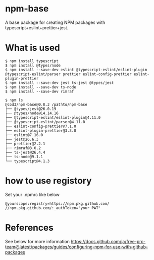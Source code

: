 # npm-base
A base package for creating NPM packages with typescript+eslint+prettier+jest.

# What is used
```
$ npm install typescript
$ npm install @types/node
$ npm install --save-dev eslint @typescript-eslint/eslint-plugin @typescript-eslint/parser prettier eslint-config-prettier eslint-plugin-prettier
$ npm install --save-dev jest ts-jest @types/jest
$ npm install --save-dev ts-node
$ npm install --save-dev rimraf

$ npm ls
@cod3/npm-base@0.0.3 /pathto/npm-base
├── @types/jest@26.0.19
├── @types/node@14.14.16
├── @typescript-eslint/eslint-plugin@4.11.0
├── @typescript-eslint/parser@4.11.0
├── eslint-config-prettier@7.1.0
├── eslint-plugin-prettier@3.3.0
├── eslint@7.16.0
├── jest@26.6.3
├── prettier@2.2.1
├── rimraf@3.0.2
├── ts-jest@26.4.4
├── ts-node@9.1.1
└── typescript@4.1.3
```
# how to use registory
Set your .npmrc like below
```
@yourscope:registry=https://npm.pkg.github.com/
//npm.pkg.github.com/:_authToken="your PAT"
```
# References
See below for more information
https://docs.github.com/ja/free-pro-team@latest/packages/guides/configuring-npm-for-use-with-github-packages

